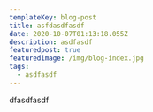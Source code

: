 ```yaml
---
templateKey: blog-post
title: asfdasdfasdf
date: 2020-10-07T01:13:18.055Z
description: asdfasdf
featuredpost: true
featuredimage: /img/blog-index.jpg
tags:
  - asdfasdf
---
```

dfasdfasdf